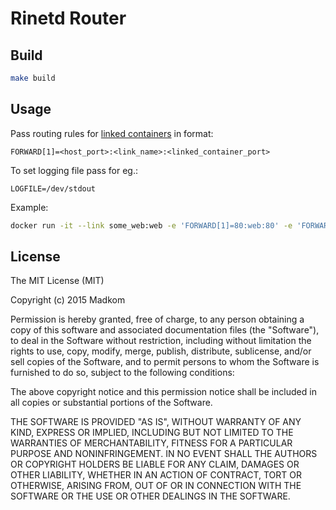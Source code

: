 Rinetd Router
=============

## Build

```bash
make build
```

## Usage

Pass routing rules for [linked containers](https://docs.docker.com/userguide/dockerlinks/) in format:

```
FORWARD[1]=<host_port>:<link_name>:<linked_container_port>
```

To set logging file pass for eg.:

```
LOGFILE=/dev/stdout
```

Example:

```bash
docker run -it --link some_web:web -e 'FORWARD[1]=80:web:80' -e 'FORWARD[2]=443:web:443' -p 80:80 -p 443:443 madkom/router
```

## License

The MIT License (MIT)

Copyright (c) 2015 Madkom

Permission is hereby granted, free of charge, to any person obtaining a copy
of this software and associated documentation files (the "Software"), to deal
in the Software without restriction, including without limitation the rights
to use, copy, modify, merge, publish, distribute, sublicense, and/or sell
copies of the Software, and to permit persons to whom the Software is
furnished to do so, subject to the following conditions:

The above copyright notice and this permission notice shall be included in all
copies or substantial portions of the Software.

THE SOFTWARE IS PROVIDED "AS IS", WITHOUT WARRANTY OF ANY KIND, EXPRESS OR
IMPLIED, INCLUDING BUT NOT LIMITED TO THE WARRANTIES OF MERCHANTABILITY,
FITNESS FOR A PARTICULAR PURPOSE AND NONINFRINGEMENT. IN NO EVENT SHALL THE
AUTHORS OR COPYRIGHT HOLDERS BE LIABLE FOR ANY CLAIM, DAMAGES OR OTHER
LIABILITY, WHETHER IN AN ACTION OF CONTRACT, TORT OR OTHERWISE, ARISING FROM,
OUT OF OR IN CONNECTION WITH THE SOFTWARE OR THE USE OR OTHER DEALINGS IN THE
SOFTWARE.
